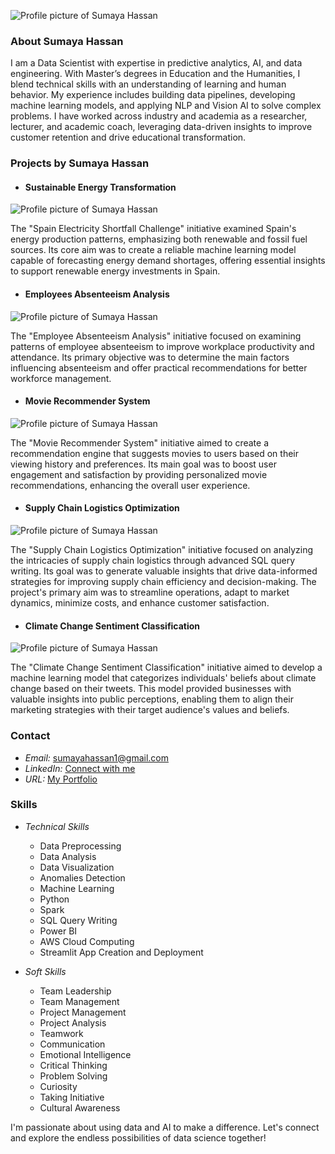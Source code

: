 ![Profile picture of Sumaya Hassan](Images/sumaya.png)

### About Sumaya Hassan

I am a Data Scientist with expertise in predictive analytics, AI, and data engineering. With Master’s degrees in Education and the Humanities, I blend technical skills with an understanding of learning and human behavior. My experience includes building data pipelines, developing machine learning models, and applying NLP and Vision AI to solve complex problems. I have worked across industry and academia as a researcher, lecturer, and academic coach, leveraging data-driven insights to improve customer retention and drive educational transformation.



### Projects by Sumaya Hassan 


- #### Sustainable Energy Transformation
  

![Profile picture of Sumaya Hassan](Images/appolinary-kalashnikova-WYGhTLym344-unsplash.jpg)



The "Spain Electricity Shortfall Challenge" initiative examined Spain's energy production patterns, emphasizing both renewable and fossil fuel sources. Its core aim was to create a reliable machine learning model capable of forecasting energy demand shortages, offering essential insights to support renewable energy investments in Spain.


- #### Employees Absenteeism Analysis

  

![Profile picture of Sumaya Hassan](Images/bennie-bates-znrDHyqHpSI-unsplash.jpg)



The "Employee Absenteeism Analysis" initiative focused on examining patterns of employee absenteeism to improve workplace productivity and attendance. Its primary objective was to determine the main factors influencing absenteeism and offer practical recommendations for better workforce management.


- #### Movie Recommender System

  

![Profile picture of Sumaya Hassan](Images/felix-mooneeram-evlkOfkQ5rE-unsplash.jpg)



The "Movie Recommender System" initiative aimed to create a recommendation engine that suggests movies to users based on their viewing history and preferences. Its main goal was to boost user engagement and satisfaction by providing personalized movie recommendations, enhancing the overall user experience.


- #### Supply Chain Logistics Optimization

  

![Profile picture of Sumaya Hassan](Images/frank-mckenna-tjX_sniNzgQ-unsplash.jpg)



The "Supply Chain Logistics Optimization" initiative focused on analyzing the intricacies of supply chain logistics through advanced SQL query writing. Its goal was to generate valuable insights that drive data-informed strategies for improving supply chain efficiency and decision-making. The project's primary aim was to streamline operations, adapt to market dynamics, minimize costs, and enhance customer satisfaction.

- #### Climate Change Sentiment Classification 

  

![Profile picture of Sumaya Hassan](Images/melissa-bradley-96iwiAxOuJw-unsplash.jpg)



The "Climate Change Sentiment Classification" initiative aimed to develop a machine learning model that categorizes individuals' beliefs about climate change based on their tweets. This model provided businesses with valuable insights into public perceptions, enabling them to align their marketing strategies with their target audience's values and beliefs.

### Contact

- *Email:* [sumayahassan1@gmail.com](mailto:sumayahassan1@gmail.com)
- *LinkedIn:* [Connect with me](https://www.linkedin.com/in/sumayah-hassan/)
- *URL:* [My Portfolio](https://sumayahassan.github.io)

### Skills
- *Technical Skills*
  - Data Preprocessing
  - Data Analysis
  - Data Visualization
  - Anomalies Detection
  - Machine Learning
  - Python
  - Spark
  - SQL Query Writing
  - Power BI
  - AWS Cloud Computing
  - Streamlit App Creation and Deployment
    
- *Soft Skills*
  - Team Leadership
  - Team Management
  - Project Management
  - Project Analysis
  - Teamwork
  - Communication
  - Emotional Intelligence
  - Critical Thinking
  - Problem Solving
  - Curiosity
  - Taking Initiative
  - Cultural Awareness

I'm passionate about using data and AI to make a difference. Let's connect and explore the endless possibilities of data science together!

